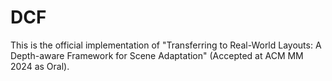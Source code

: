 # DCF
This is the official implementation of "Transferring to Real-World Layouts: A Depth-aware Framework for Scene Adaptation" (Accepted at ACM MM 2024 as Oral).
